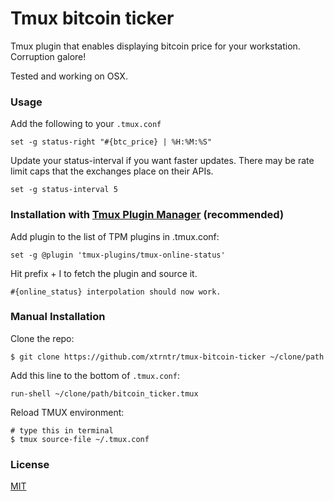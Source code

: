 # Tmux bitcoin ticker

Tmux plugin that enables displaying bitcoin price for your workstation. Corruption galore!

Tested and working on OSX.

### Usage

Add the following to your `.tmux.conf`
```
set -g status-right "#{btc_price} | %H:%M:%S"
```

Update your status-interval if you want faster updates.
There may be rate limit caps that the exchanges place on their APIs.
```
set -g status-interval 5
```

### Installation with [Tmux Plugin Manager](https://github.com/tmux-plugins/tpm) (recommended)

Add plugin to the list of TPM plugins in .tmux.conf:

```
set -g @plugin 'tmux-plugins/tmux-online-status'
```
Hit prefix + I to fetch the plugin and source it.

```
#{online_status} interpolation should now work.
```

### Manual Installation

Clone the repo:

```
$ git clone https://github.com/xtrntr/tmux-bitcoin-ticker ~/clone/path
```

Add this line to the bottom of `.tmux.conf`:

```
run-shell ~/clone/path/bitcoin_ticker.tmux
```

Reload TMUX environment:

```
# type this in terminal
$ tmux source-file ~/.tmux.conf
```

### License

[MIT](LICENSE.md)
